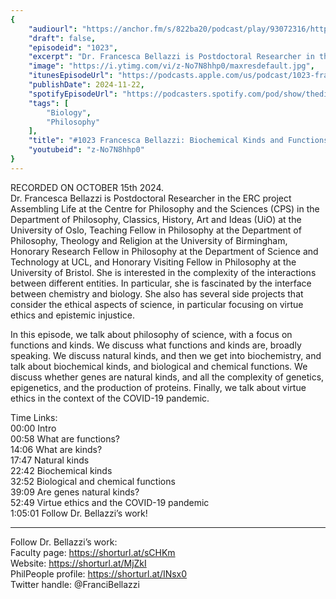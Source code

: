 ```yaml
---
{
	"audiourl": "https://anchor.fm/s/822ba20/podcast/play/93072316/https%3A%2F%2Fd3ctxlq1ktw2nl.cloudfront.net%2Fstaging%2F2024-9-15%2F48286cb6-bacc-1c78-f420-8ed73cd2a21a.m4a",
	"draft": false,
	"episodeid": "1023",
	"excerpt": "Dr. Francesca Bellazzi is Postdoctoral Researcher in the ERC project Assembling Life at  the Centre for Philosophy and the Sciences (CPS) in the Department of Philosophy, Classics, History, Art and Ideas (UiO) at the University of Oslo, Teaching Fellow in Philosophy at the Department of Philosophy, Theology and Religion at the University of Birmingham, Honorary Research Fellow in Philosophy at the Department of Science and Technology at UCL, and Honorary Visiting Fellow in Philosophy at the University of Bristol. She is interested in the complexity of the interactions between different entities. In particular, she is fascinated by the interface between chemistry and biology. She also has several side projects that consider the ethical aspects of science, in particular focusing on virtue ethics and epistemic injustice.",
	"image": "https://i.ytimg.com/vi/z-No7N8hhp0/maxresdefault.jpg",
	"itunesEpisodeUrl": "https://podcasts.apple.com/us/podcast/1023-francesca-bellazzi-biochemical-kinds-and/id1451347236?i=1000677935553&uo=4",
	"publishDate": 2024-11-22,
	"spotifyEpisodeUrl": "https://podcasters.spotify.com/pod/show/thedissenter/episodes/1023-Francesca-Bellazzi-Biochemical-Kinds-and-Functions--Genes--and-Virtue-Ethics-e2pmrfs",
	"tags": [
		"Biology",
		"Philosophy"
	],
	"title": "#1023 Francesca Bellazzi: Biochemical Kinds and Functions, Genes, and Virtue Ethics",
	"youtubeid": "z-No7N8hhp0"
}
---
```

RECORDED ON OCTOBER 15th 2024.  
Dr. Francesca Bellazzi is Postdoctoral Researcher in the ERC project Assembling Life at  the Centre for Philosophy and the Sciences (CPS) in the Department of Philosophy, Classics, History, Art and Ideas (UiO) at the University of Oslo, Teaching Fellow in Philosophy at the Department of Philosophy, Theology and Religion at the University of Birmingham, Honorary Research Fellow in Philosophy at the Department of Science and Technology at UCL, and Honorary Visiting Fellow in Philosophy at the University of Bristol. She is interested in the complexity of the interactions between different entities. In particular, she is fascinated by the interface between chemistry and biology. She also has several side projects that consider the ethical aspects of science, in particular focusing on virtue ethics and epistemic injustice.

In this episode, we talk about philosophy of science, with a focus on functions and kinds. We discuss what functions and kinds are, broadly speaking. We discuss natural kinds, and then we get into biochemistry, and talk about biochemical kinds, and biological and chemical functions. We discuss whether genes are natural kinds, and all the complexity of genetics, epigenetics, and the production of proteins. Finally, we talk about virtue ethics in the context of the COVID-19 pandemic.

Time Links:  
<time>00:00</time> Intro  
<time>00:58</time> What are functions?  
<time>14:06</time> What are kinds?  
<time>17:47</time> Natural kinds  
<time>22:42</time> Biochemical kinds  
<time>32:52</time> Biological and chemical functions  
<time>39:09</time> Are genes natural kinds?  
<time>52:49</time> Virtue ethics and the COVID-19 pandemic  
<time>1:05:01</time> Follow Dr. Bellazzi’s work!

---

Follow Dr. Bellazzi’s work:  
Faculty page: https://shorturl.at/sCHKm  
Website: https://shorturl.at/MjZkI  
PhilPeople profile: https://shorturl.at/INsx0  
Twitter handle: @FranciBellazzi
